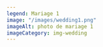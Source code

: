 ```yaml
---
legend: Mariage 1
image: "/images/wedding1.png"
imageAlt: photo de mariage 1
imageCategory: img-wedding
---
```


